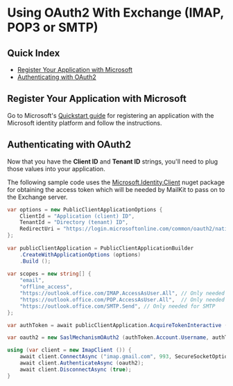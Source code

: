 # Using OAuth2 With Exchange (IMAP, POP3 or SMTP)

## Quick Index

* [Register Your Application with Microsoft](#register-your-application-with-microsoft)
* [Authenticating with OAuth2](#authenticating-with-oauth2)

## Register Your Application with Microsoft

Go to Microsoft's [Quickstart guide](https://docs.microsoft.com/en-us/azure/active-directory/develop/quickstart-register-app)
for registering an application with the Microsoft identity platform and follow the instructions.

## Authenticating with OAuth2

Now that you have the **Client ID** and **Tenant ID** strings, you'll need to plug those values into
your application.

The following sample code uses the [Microsoft.Identity.Client](https://www.nuget.org/packages/Microsoft.Identity.Client/)
nuget package for obtaining the access token which will be needed by MailKit to pass on to the Exchange
server.

```csharp
var options = new PublicClientApplicationOptions {
    ClientId = "Application (client) ID",
    TenantId = "Directory (tenant) ID",
    RedirectUri = "https://login.microsoftonline.com/common/oauth2/nativeclient"
};
 
var publicClientApplication = PublicClientApplicationBuilder
    .CreateWithApplicationOptions (options)
    .Build ();
 
var scopes = new string[] {
    "email",
    "offline_access",
    "https://outlook.office.com/IMAP.AccessAsUser.All", // Only needed for IMAP
    "https://outlook.office.com/POP.AccessAsUser.All",  // Only needed for POP
    "https://outlook.office.com/SMTP.Send", // Only needed for SMTP
};

var authToken = await publicClientApplication.AcquireTokenInteractive (scopes).ExecuteAsync ();

var oauth2 = new SaslMechanismOAuth2 (authToken.Account.Username, authToken.AccessToken);

using (var client = new ImapClient ()) {
	await client.ConnectAsync ("imap.gmail.com", 993, SecureSocketOptions.SslOnConnect);
	await client.AuthenticateAsync (oauth2);
	await client.DisconnectAsync (true);
}
```
